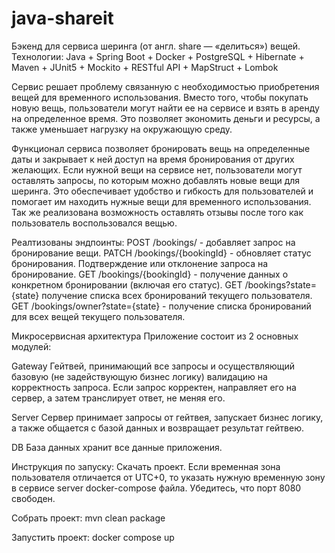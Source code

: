 # java-shareit

Бэкенд для сервиса шеринга (от англ. share — «делиться») вещей.
Технологии: Java + Spring Boot + Docker + PostgreSQL + Hibernate + Maven + JUnit5 + Mockito + RESTful API + MapStruct + Lombok

Сервис решает проблему связанную с необходимостью приобретения вещей для временного использования. Вместо того, чтобы покупать новую вещь, пользователи могут найти ее на сервисе и взять в аренду на определенное время. Это позволяет экономить деньги и ресурсы, а также уменьшает нагрузку на окружающую среду.

Функционал сервиса позволяет бронировать вещь на определенные даты и закрывает к ней доступ на время бронирования от других желающих. Если нужной вещи на сервисе нет, пользователи могут оставлять запросы, по которым можно добавлять новые вещи для шеринга. Это обеспечивает удобство и гибкость для пользователей и помогает им находить нужные вещи для временного использования. Так же реализована возможность оставлять отзывы после того как пользователь воспользовался вещью.

Реалтизованы эндпоинты:
POST /bookings/ - добавляет запрос на бронирование вещи.
PATCH /bookings/{bookingId} - обновляет статус бронирования. Подтверждение или отклонение запроса на бронирование.
GET /bookings/{bookingId} - получение данных о конкретном бронировании (включая его статус).
GET /bookings?state={state} получение списка всех бронирований текущего пользователя.
GET /bookings/owner?state={state} - получение списка бронирований для всех вещей текущего пользователя.


Микросервисная архитектура
Приложение состоит из 2 основных модулей:

Gateway
Гейтвей, принимающий все запросы и осуществляющий базовую (не задействующую бизнес логику) валидацию на корректность запроса. Если запрос корректен, направляет его на сервер, а затем транслирует ответ, не меняя его.

Server
Сервер принимает запросы от гейтвея, запускает бизнес логику, а также общается с базой данных и возвращает результат гейтвею.

DB
База данных хранит все данные приложения.



Инструкция по запуску:
Скачать проект. Если временная зона пользователя отличается от UTC+0, то указать нужную временную зону в сервисе server docker-compose файла.
Убедитесь, что порт 8080 свободен.

Собрать проект:
mvn clean package

Запустить проект:
docker compose up
